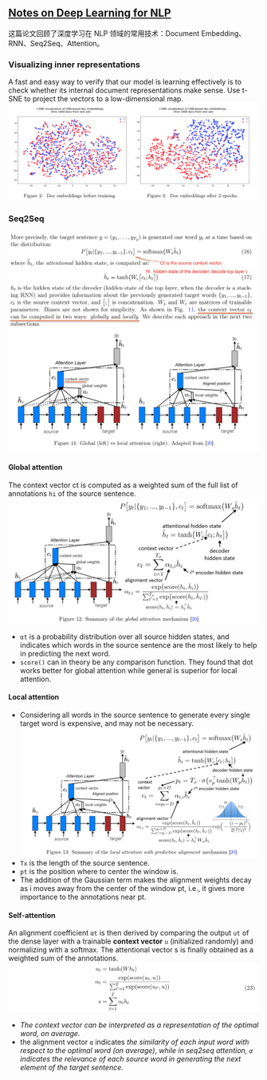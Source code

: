 ## [Notes on Deep Learning for NLP](https://arxiv.org/pdf/1808.09772.pdf)
这篇论文回顾了深度学习在 NLP 领域的常用技术：Document Embedding、RNN、Seq2Seq、Attention。

### Visualizing inner representations
A fast and easy way to verify that our model is learning effectively is to check whether its internal document representations make sense. Use t-SNE to project the vectors to a low-dimensional map.
![](../assets/t-sne-doc-embedding.png)

### Seq2Seq
![](../assets/seq2seq.png)
![](../assets/seq2seq-context.png)
#### Global attention
The context vector ct is computed as a weighted sum of the full list of annotations `hi` of the source sentence.
![](../assets/gloable_attention.png)
- `αt` is a probability distribution over all source hidden states, and indicates which words in the source sentence are the most likely to help in predicting the next word.
- `score()` can in theory be any comparison function. They found that dot works better for global attention while general is superior for local attention.
#### Local attention
- Considering all words in the source sentence to generate every single target word is expensive, and may not be necessary.
![](../assets/locally_attention.png)
- `Tx` is the length of the source sentence.
- `pt` is the position where to center the window is.
- The addition of the Gaussian term makes the alignment weights decay as i moves away from the center of the window pt, i.e., it gives more importance to the annotations near pt.
#### Self-attention
An alignment coefficient `αt` is then derived by comparing the output `ut` of the dense layer with a trainable **context vector** `u` (initialized randomly) and normalizing with a softmax. The attentional vector s is finally obtained as a weighted sum of the annotations.
![](../assets/self_attention.png)
- *The context vector can be interpreted as a representation of the optimal word, on average.*
- the alignment vector `α` indicates *the similarity of each input word with respect to the optimal word (on average)*, *while in seq2seq attention, `α` indicates the relevance of each source word in generating the next element of the target sentence.*
